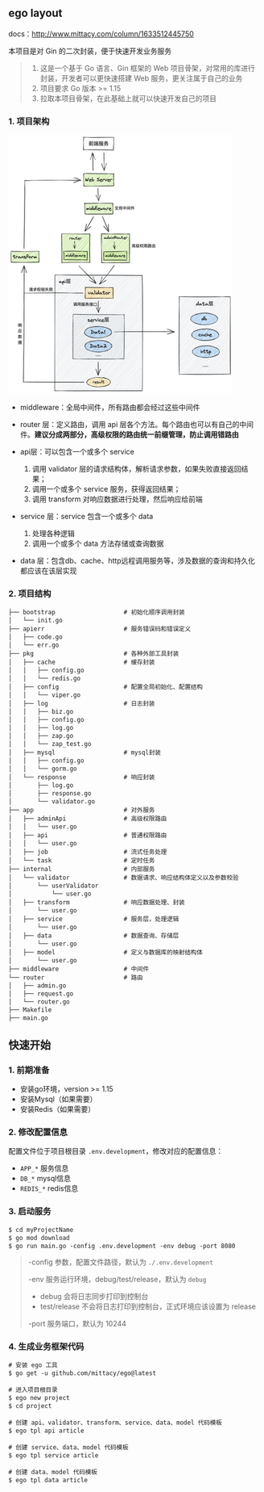 ## ego layout

docs：http://www.mittacy.com/column/1633512445750

本项目是对 Gin 的二次封装，便于快速开发业务服务

> 1. 这是一个基于 Go 语言、Gin 框架的 Web 项目骨架，对常用的库进行封装，开发者可以更快速搭建 Web 服务，更关注属于自己的业务
> 2. 项目要求 Go 版本 >= 1.15
> 3. 拉取本项目骨架，在此基础上就可以快速开发自己的项目

### 1. 项目架构

<img src="README.assets/framework.png" alt="image-20210626172449172" style="zoom:50%;margin:0" />

- middleware：全局中间件，所有路由都会经过这些中间件
- router 层：定义路由，调用 api 层各个方法。每个路由也可以有自己的中间件。**建议分成两部分，高级权限的路由统一前缀管理，防止调用错路由**
- api层：可以包含一个或多个 service

    1. 调用 validator 层的请求结构体，解析请求参数，如果失败直接返回结果；
    2. 调用一个或多个 service 服务，获得返回结果；
    3. 调用 transform 对响应数据进行处理，然后响应给前端
- service 层：service 包含一个或多个 data
    1. 处理各种逻辑
    2. 调用一个或多个 data 方法存储或查询数据
- data 层：包含db、cache、http远程调用服务等，涉及数据的查询和持久化都应该在该层实现


### 2. 项目结构

```shell
├── bootstrap					# 初始化顺序调用封装
│   └── init.go
├── apierr						# 服务错误码和错误定义
│   ├── code.go
│   └── err.go
├── pkg							# 各种外部工具封装
│   ├── cache					# 缓存封装
│   │   ├── config.go
│   │   └── redis.go
│   ├── config					# 配置全局初始化、配置结构
│   │   └── viper.go
│   ├── log						# 日志封装
│   │   ├── biz.go
│   │   ├── config.go
│   │   ├── log.go
│   │   ├── zap.go
│   │   └── zap_test.go
│   ├── mysql					# mysql封装
│   │   ├── config.go
│   │   └── gorm.go
│   └── response				# 响应封装
│       ├── log.go
│       ├── response.go
│       └── validator.go
├── app							# 对外服务
│   ├── adminApi				# 高级权限路由
│   │   └── user.go
│   ├── api						# 普通权限路由
│   │   └── user.go
│   ├── job						# 流式任务处理
│   └── task					# 定时任务
├── internal					# 内部服务
│   └── validator				# 数据请求、响应结构体定义以及参数校验
│       └── userValidator
│           └── user.go
│   ├── transform				# 响应数据处理、封装
│       └── user.go
│   ├── service					# 服务层，处理逻辑
│       └── user.go
│   ├── data					# 数据查询、存储层
│       └── user.go
│   ├── model					# 定义与数据库的映射结构体
│       └── user.go
├── middleware              	# 中间件
└── router						# 路由
│   ├── admin.go
│   ├── request.go
│   └── router.go
├── Makefile
├── main.go
```

## 快速开始

### 1. 前期准备

+ 安装go环境，version >= 1.15
+ 安装Mysql（如果需要）
+ 安装Redis（如果需要）

### 2. 修改配置信息

配置文件位于项目根目录 `.env.development`，修改对应的配置信息：

+ `APP_*` 服务信息
+ `DB_*`  mysql信息
+ `REDIS_*` redis信息

### 3. 启动服务

```shell
$ cd myProjectName
$ go mod download
$ go run main.go -config .env.development -env debug -port 8080
```

> -config 参数，配置文件路径，默认为 `./.env.development`
>
> -env 服务运行环境，debug/test/release，默认为 `debug`
>
> + debug 会将日志同步打印到控制台
> + test/release 不会将日志打印到控制台，正式环境应该设置为 release
>
> -port 服务端口，默认为 10244

### 4. 生成业务框架代码

```shell
# 安装 ego 工具
$ go get -u github.com/mittacy/ego@latest

# 进入项目根目录
$ ego new project
$ cd project

# 创建 api、validator、transform、service、data、model 代码模板
$ ego tpl api article

# 创建 service、data、model 代码模板
$ ego tpl service article

# 创建 data、model 代码模板
$ ego tpl data article
```

